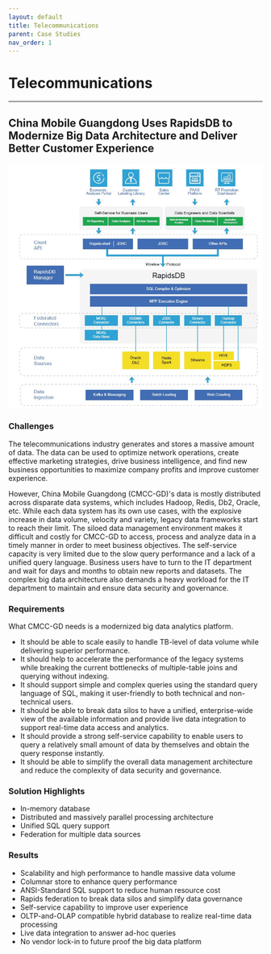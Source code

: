 ```yaml
---
layout: default
title: Telecommunications
parent: Case Studies
nav_order: 1
---
```


# Telecommunications

---

## China Mobile Guangdong Uses RapidsDB to Modernize Big Data Architecture and Deliver Better Customer Experience

![China Mobile](./Canton_Mobile.jpg)

### Challenges

The telecommunications industry generates and stores a massive amount of data. The data can be used to optimize network operations, create effective marketing strategies, drive business intelligence, and find new business opportunities to maximize company profits and improve customer experience.

However, China Mobile Guangdong (CMCC-GD)'s data is mostly distributed across disparate data systems, which includes Hadoop, Redis, Db2, Oracle, etc. While each data system has its own use cases, with the explosive increase in data volume, velocity and variety, legacy data frameworks start to reach their limit. The siloed data management environment makes it difficult and costly for CMCC-GD to access, process and analyze data in a timely manner in order to meet business objectives. The self-service capacity is very limited due to the slow query performance and a lack of a unified query language. Business users have to turn to the IT department and wait for days and months to obtain new reports and datasets. The complex big data architecture also demands a heavy workload for the IT department to maintain and ensure data security and governance.

### Requirements

What CMCC-GD needs is a modernized big data analytics platform.

- It should be able to scale easily to handle TB-level of data volume while delivering superior performance.
- It should help to accelerate the performance of the legacy systems while breaking the current bottlenecks of multiple-table joins and querying without indexing.
- It should support simple and complex queries using the standard query language of SQL, making it user-friendly to both technical and non-technical users.
- It should be able to break data silos to have a unified, enterprise-wide view of the available information and provide live data integration to support real-time data access and analytics.
- It should provide a strong self-service capability to enable users to query a relatively small amount of data by themselves and obtain the query response instantly.
- It should be able to simplify the overall data management architecture and reduce the complexity of data security and governance.

### Solution Highlights

- In-memory database
- Distributed and massively parallel processing architecture
- Unified SQL query support
- Federation for multiple data sources

### Results

- Scalability and high performance to handle massive data volume
- Columnar store to enhance query performance
- ANSI-Standard SQL support to reduce human resource cost
- Rapids federation to break data silos and simplify data governance
- Self-service capability to improve user experience
- OLTP-and-OLAP compatible hybrid database to realize real-time data processing
- Live data integration to answer ad-hoc queries
- No vendor lock-in to future proof the big data platform
